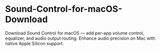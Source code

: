 # Sound-Control-for-macOS-Download
Download Sound Control for macOS — add per-app volume control, equalizer, and audio output routing. Enhance audio precision on Mac with native Apple Silicon support.
